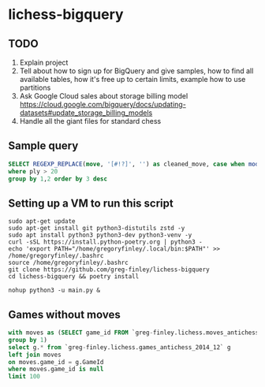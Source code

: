 # lichess-bigquery

## TODO

1. Explain project
2. Tell about how to sign up for BigQuery and give samples, how to find all available tables, how it's free up to certain limits, example how to use partitions
3. Ask Google Cloud sales about storage billing model https://cloud.google.com/bigquery/docs/updating-datasets#update_storage_billing_models
4. Handle all the giant files for standard chess

## Sample query

```sql
SELECT REGEXP_REPLACE(move, '[#!?]', '') as cleaned_move, case when mod(ply, 2) = 0 then 'black' else 'white' end as color, count(*) cnt FROM `greg-finley.lichess.moves_python`
where ply > 20
group by 1,2 order by 3 desc
```

## Setting up a VM to run this script

```
sudo apt-get update
sudo apt-get install git python3-distutils zstd -y
sudo apt install python3 python3-dev python3-venv -y
curl -sSL https://install.python-poetry.org | python3 -
echo 'export PATH="/home/gregoryfinley/.local/bin:$PATH"' >> /home/gregoryfinley/.bashrc
source /home/gregoryfinley/.bashrc
git clone https://github.com/greg-finley/lichess-bigquery
cd lichess-bigquery && poetry install
```

`nohup python3 -u main.py &`

## Games without moves

```sql
with moves as (SELECT game_id FROM `greg-finley.lichess.moves_antichess_2014_12`
group by 1)
select g.* from `greg-finley.lichess.games_antichess_2014_12` g
left join moves
on moves.game_id = g.GameId
where moves.game_id is null
limit 100
```
